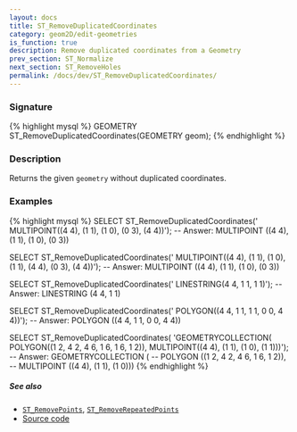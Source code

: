 ```yaml
---
layout: docs
title: ST_RemoveDuplicatedCoordinates
category: geom2D/edit-geometries
is_function: true
description: Remove duplicated coordinates from a Geometry
prev_section: ST_Normalize
next_section: ST_RemoveHoles
permalink: /docs/dev/ST_RemoveDuplicatedCoordinates/
---
```


### Signature

{% highlight mysql %}
GEOMETRY ST_RemoveDuplicatedCoordinates(GEOMETRY geom);
{% endhighlight %}

### Description

Returns the given `geometry` without duplicated coordinates.

### Examples

{% highlight mysql %}
SELECT ST_RemoveDuplicatedCoordinates('
             MULTIPOINT((4 4), (1 1), (1 0), (0 3), (4 4))');
-- Answer:   MULTIPOINT ((4 4), (1 1), (1 0), (0 3)) 

SELECT ST_RemoveDuplicatedCoordinates('
             MULTIPOINT((4 4), (1 1), (1 0), (1 1), (4 4), (0 3), (4 4))');
-- Answer:   MULTIPOINT ((4 4), (1 1), (1 0), (0 3))

SELECT ST_RemoveDuplicatedCoordinates('
             LINESTRING(4 4, 1 1, 1 1)');
-- Answer:   LINESTRING (4 4, 1 1)  

SELECT ST_RemoveDuplicatedCoordinates('
             POLYGON((4 4, 1 1, 1 1, 0 0, 4 4))');
-- Answer:   POLYGON ((4 4, 1 1, 0 0, 4 4)) 

SELECT ST_RemoveDuplicatedCoordinates(
        'GEOMETRYCOLLECTION(
             POLYGON((1 2, 4 2, 4 6, 1 6, 1 6, 1 2)),
             MULTIPOINT((4 4), (1 1), (1 0), (1 1)))');
-- Answer: GEOMETRYCOLLECTION (
--           POLYGON ((1 2, 4 2, 4 6, 1 6, 1 2)), 
--           MULTIPOINT ((4 4), (1 1), (1 0))) 
{% endhighlight %}

##### See also

* [`ST_RemovePoints`](../ST_RemovePoints), [`ST_RemoveRepeatedPoints`](../ST_RemoveRepeatedPoints)
* <a href="https://github.com/orbisgis/h2gis/blob/master/h2gis-functions/src/main/java/org/h2gis/functions/spatial/edit/ST_RemoveDuplicatedCoordinates.java" target="_blank">Source code</a>
